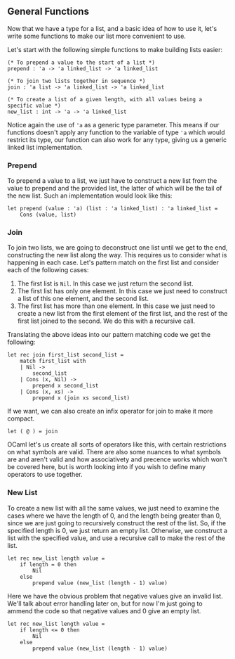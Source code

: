 ## General Functions

Now that we have a type for a list, and a basic idea of how to use it, let's write some functions to make our list more convenient to use.

Let's start with the following simple functions to make building lists easier:

```
(* To prepend a value to the start of a list *)
prepend : 'a -> 'a linked_list -> 'a linked_list

(* To join two lists together in sequence *)
join : 'a list -> 'a linked_list -> 'a linked_list

(* To create a list of a given length, with all values being a specific value *)
new_list : int -> 'a -> 'a linked_list
```

Notice again the use of `'a` as a generic type parameter. This means if our functions doesn't apply any function to the variable of type `'a` which would restrict its type, our function can also work for any type, giving us a generic linked list implementation.

### Prepend

To prepend a value to a list, we just have to construct a new list from the value to prepend and the provided list, the latter of which will be the tail of the new list. Such an implementation would look like this:

```
let prepend (value : 'a) (list : 'a linked_list) : 'a linked_list =
    Cons (value, list)
```

### Join

To join two lists, we are going to deconstruct one list until we get to the end, constructing the new list along the way. This requires us to consider what is happening in each case. Let's pattern match on the first list and consider each of the following cases:

1) The first list is `Nil`. In this case we just return the second list.
2) The first list has only one element. In this case we just need to construct a list of this one element, and the second list.
3) The first list has more than one element. In this case we just need to create a new list from the first element of the first list, and the rest of the first list joined to the second. We do this with a recursive call.

Translating the above ideas into our pattern matching code we get the following:

```
let rec join first_list second_list =
    match first_list with
    | Nil ->
        second_list
    | Cons (x, Nil) ->
        prepend x second_list
    | Cons (x, xs) ->
        prepend x (join xs second_list)
```

If we want, we can also create an infix operator for join to make it more compact.

```
let ( @ ) = join
```

OCaml let's us create all sorts of operators like this, with certain restrictions on what symbols are valid. There are also some nuances to what symbols are and aren't valid and how associativety and precence works which won't be covered here, but is worth looking into if you wish to define many operators to use together.

### New List

To create a new list with all the same values, we just need to examine the cases where we have the length of 0, and the length being greater than 0, since we are just going to recursively construct the rest of the list. So, if the specified length is 0, we just return an empty list. Otherwise, we construct a list with the specified value, and use a recursive call to make the rest of the list.

```
let rec new_list length value =
    if length = 0 then
        Nil
    else
        prepend value (new_list (length - 1) value)
```

Here we have the obvious problem that negative values give an invalid list. We'll talk about error handling later on, but for now I'm just going to ammend the code so that negative values and 0 give an empty list.

```
let rec new_list length value =
    if length <= 0 then
        Nil
    else
        prepend value (new_list (length - 1) value)
```
